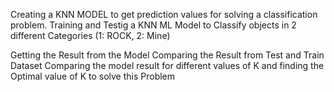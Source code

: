 Creating a KNN MODEL to get prediction values for solving a classification problem. 
Training and Testig a KNN ML Model to Classify objects in 2 different Categories (1: ROCK, 2: Mine) 

Getting the Result from the Model Comparing the Result from Test and Train Dataset Comparing the model result for different values of K and finding the Optimal value of K to solve this Problem
